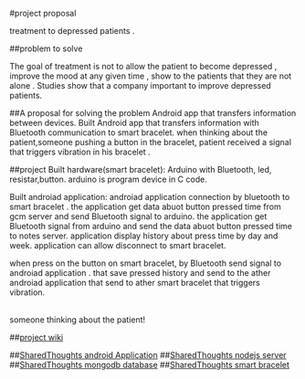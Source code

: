#project proposal

treatment to depressed patients .

##problem to solve

The goal of treatment is not to allow the patient to become depressed , improve the 
mood at any given time , show to the patients that they are not alone .
Studies show that a company important to improve depressed patients.


##A proposal for solving the problem
Android app that transfers information between devices.
Built Android app that transfers information with Bluetooth communication to smart bracelet. 
when thinking about the patient,someone pushing a button in the bracelet,  patient received a signal that triggers vibration in his bracelet .

##project 
Built hardware(smart bracelet):
Arduino with Bluetooth, led, resistar,button.
arduino is program device in C code.

Built androiad application:
androiad application connection by bluetooth to smart bracelet .
the application get data abuot button pressed time from gcm server and send Bluetooth signal to arduino.
the application get  Bluetooth signal from  arduino  and send the data abuot button pressed time to notes server.
application display history about press time by day and week.
application can allow disconnect to smart bracelet.

when press on the button on smart bracelet, by Bluetooth send signal to androiad application .
that save pressed history and send to the ather androiad application that send to ather smart bracelet that triggers vibration.

<br>someone thinking about the patient!</br>


##[project wiki](https://github.com/ofirch/project/wiki)

##[SharedThoughts android Application](https://github.com/ofirch/project/wiki)
##[SharedThoughts nodejs server](https://github.com/ofirch/project/wiki)
##[SharedThoughts mongodb database](https://github.com/ofirch/project/wiki)
##[SharedThoughts smart bracelet](https://github.com/ofirch/project/wiki)








